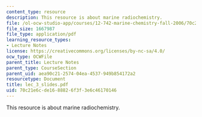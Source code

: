 ```yaml
---
content_type: resource
description: This resource is about marine radiochemistry.
file: /ol-ocw-studio-app/courses/12-742-marine-chemistry-fall-2006/70c21e6cde1688826f3f3e6c46170146_lec_3_slides.pdf
file_size: 1667987
file_type: application/pdf
learning_resource_types:
- Lecture Notes
license: https://creativecommons.org/licenses/by-nc-sa/4.0/
ocw_type: OCWFile
parent_title: Lecture Notes
parent_type: CourseSection
parent_uid: aea90c21-2574-04ea-4537-949b854172a2
resourcetype: Document
title: lec_3_slides.pdf
uid: 70c21e6c-de16-8882-6f3f-3e6c46170146
---
```

This resource is about marine radiochemistry.